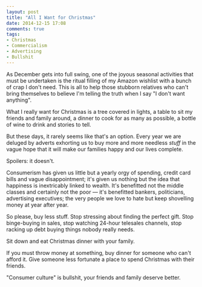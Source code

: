 ```yaml
---
layout: post
title: "All I Want for Christmas"
date: 2014-12-15 17:08
comments: true
tags:
- Christmas
- Commercialism
- Advertising
- Bullshit
---
```


As December gets into full swing, one of the joyous seasonal activities that must be undertaken is the ritual filling of my Amazon wishlist with a bunch of crap I don't need. This is all to help those stubborn relatives who can't bring themselves to believe I'm telling the truth when I say "I don't want anything".

What I really want for Christmas is a tree covered in lights, a table to sit my friends and family around, a dinner to cook for as many as possible, a bottle of wine to drink and stories to tell.

But these days, it rarely seems like that's an option. Every year we are deluged by adverts exhorting us to buy more and more needless *stuff* in the vague hope that it will make our families happy and our lives complete.

Spoilers: it doesn't.

Consumerism has given us little but a yearly orgy of spending, credit card bills and vague disappointment; it's given us nothing but the idea that happiness is inextricably linked to wealth. It's benefitted not the middle classes and certainly not the poor &mdash; it's benefitted bankers, politicians, advertising executives; the very people we love to hate but keep shovelling money at year after year.

So please, buy less stuff. Stop stressing about finding the perfect gift. Stop binge-buying in sales, stop watching 24-hour telesales channels, stop racking up debt buying things nobody really needs.

Sit down and eat Christmas dinner with your family.

If you must throw money at something, buy dinner for someone who can't afford it. Give someone less fortunate a place to spend Christmas with their friends.

"Consumer culture" is bullshit, your friends and family deserve better.
